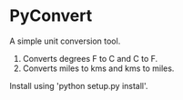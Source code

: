 PyConvert
========

A simple unit conversion tool.

1. Converts degrees F to C and C to F.
2. Converts miles to kms and kms to miles.

Install using 'python setup.py install'.